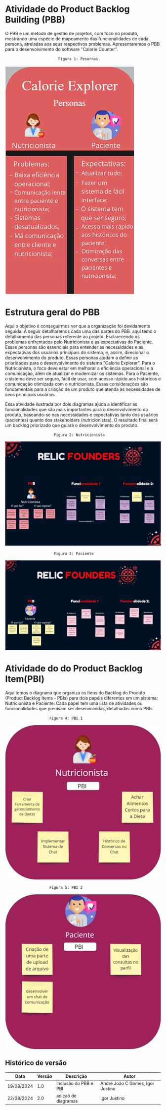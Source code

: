 # Atividade do Product Backlog Building (PBB)

O PBB é um método de gestão de projetos, com foco no produto, mostrando uma espécie de mapeamento das funcionalidades de cada persona, atreladas aos seus respectivos problemas. Apresentaremos o PBB para o desenvolvimento do software "Calorie Counter".

                            Figura 1: Pesornas.

![Ilustração personas](image.png)

# Estrutura geral do PBB

Aqui o objetivo é conseguirmos ver que a organização foi devidamente seguida. A seguir detalharemos cada uma das partes do PBB.
aqui temo o detalhamento das personas referente ao projeto. Esclarecendo os problemas enfrentados pelo Nutricionista e as expectativas do Paciente. Essas personas são essenciais para entender as necessidades e as expectativas dos usuários principais do sistema, e, assim, direcionar o desenvolvimento do produto. 
Essas personas ajudam a definir as prioridades para o desenvolvimento do sistema "Calorie Explorer". Para o Nutricionista, o foco deve estar em melhorar a eficiência operacional e a comunicação, além de atualizar e modernizar os sistemas. Para o Paciente, o sistema deve ser seguro, fácil de usar, com acesso rápido aos históricos e comunicação otimizada com o nutricionista. Essas considerações são fundamentais para a criação de um produto que atenda às necessidades de seus principais usuários.

Essa atividade ilustrada por dois diagramas ajuda a identificar as funcionalidades que são mais importantes para o desenvolvimento do produto, baseando-se nas necessidades e expectativas tanto dos usuários (pacientes) quanto dos stakeholders (nutricionistas). O resultado final será um backlog priorizado que guiará o desenvolvimento do produto.

                          Figura 2: Nutricionista
![pbb_1](image-3.png)

                          Figura 3: Paciente
![alt text](image-4.png)
# Atividade do do Product Backlog Item(PBI)

  Aqui temos  o diagrama que organiza os Itens do Backlog do Produto (Product Backlog Items - PBIs) para dois papéis diferentes em um sistema: Nutricionista e Paciente. Cada papel tem uma lista de atividades ou funcionalidades que precisam ser desenvolvidas, detalhadas como PBIs.

                        Figura 4: PBI 1
  ![PBI 1](image-5.png)

                        Figura 5: PBI 2
  ![PBI 2](image-6.png)

## Histórico de versão

 Data       | Versão | Descrição                        | Autor          |
| ---------- | ------ | -------------------------------- | -------------- |
| 19/08/2024 | 1.0    | Inclusão do PBB e PBI | André João C Gomes, Igor Justino |
| 22/08/2024 | 2.0    | adiçaõ de diagramas | Igor Justino |